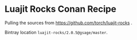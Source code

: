 Luajit Rocks Conan Recipe
=========================

Pulling the sources from https://github.com/torch/luajit-rocks .

Bintray location `luajit-rocks/2.0.5@gsage/master`.
